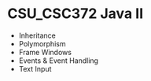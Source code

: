 # CSU_CSC372 Java II

* Inheritance
* Polymorphism
* Frame Windows
* Events & Event Handling
* Text Input


